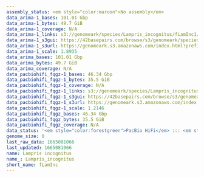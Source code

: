 ```yaml
---
assembly_status: <em style="color:maroon">No assembly</em>
data_arima-1_bases: 101.01 Gbp
data_arima-1_bytes: 49.7 GiB
data_arima-1_coverage: N/A
data_arima-1_links: s3://genomeark/species/Lampris_incognitus/fLamInc1/genomic_data/arima/<br>
data_arima-1_s3gui: https://42basepairs.com/browse/s3/genomeark/species/Lampris_incognitus/fLamInc1/genomic_data/arima/
data_arima-1_s3url: https://genomeark.s3.amazonaws.com/index.html?prefix=species/Lampris_incognitus/fLamInc1/genomic_data/arima/
data_arima-1_scale: 1.8935
data_arima_bases: 101.01 Gbp
data_arima_bytes: 49.7 GiB
data_arima_coverage: N/A
data_pacbiohifi_fqgz-1_bases: 46.34 Gbp
data_pacbiohifi_fqgz-1_bytes: 35.5 GiB
data_pacbiohifi_fqgz-1_coverage: N/A
data_pacbiohifi_fqgz-1_links: s3://genomeark/species/Lampris_incognitus/fLamInc1/genomic_data/pacbio_hifi/<br>
data_pacbiohifi_fqgz-1_s3gui: https://42basepairs.com/browse/s3/genomeark/species/Lampris_incognitus/fLamInc1/genomic_data/pacbio_hifi/
data_pacbiohifi_fqgz-1_s3url: https://genomeark.s3.amazonaws.com/index.html?prefix=species/Lampris_incognitus/fLamInc1/genomic_data/pacbio_hifi/
data_pacbiohifi_fqgz-1_scale: 1.2146
data_pacbiohifi_fqgz_bases: 46.34 Gbp
data_pacbiohifi_fqgz_bytes: 35.5 GiB
data_pacbiohifi_fqgz_coverage: N/A
data_status: '<em style="color:forestgreen">PacBio HiFi</em> ::: <em style="color:forestgreen">Arima</em>'
genome_size: 0
last_raw_data: 1665081066
last_updated: 1665081066
name: Lampris incognitus
name_: Lampris_incognitus
short_name: fLamInc
---
```

